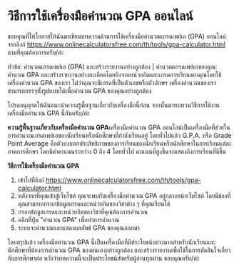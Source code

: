 วิธีการใช้เครื่องมือคำนวณ GPA ออนไลน์
=====================================

ขอบคุณที่ให้โอกาสให้ฉันมาเขียนบทความด้านการใช้เครื่องมือคำนวณเกรดเพย์เอ (GPA) ออนไลน์จากลิงก์ <https://www.onlinecalculatorsfree.com/th/tools/gpa-calculator.html> ตามที่คุณต้องการครับ/ค่ะ

หัวข้อ: คำนวณเกรดเพย์เอ (GPA) และสร้างรายงานอย่างถูกต้อง | คำนวณเกรดเพย์เอของคุณ: คำนวณ GPA และสร้างรายงานอย่างละเอียดโดยอิงจากหน่วยกิตและเกรดการเรียนของคุณโดยใช้เครื่องคำนวณ GPA ของเรา ไม่ว่าคุณจะมีเกรดที่เป็นตัวเลขหรือตัวอักษร เครื่องคำนวณของเราสามารถบรรจุทั้งรูปแบบได้เพื่อคำนวณ GPA ของคุณอย่างถูกต้อง

โปรดอนุญาตให้ฉันแนะนำความรู้พื้นฐานเกี่ยวกับเครื่องมือนี้ก่อน จากนั้นมาทบทวนวิธีการใช้งานเครื่องมือคำนวณ GPA นี้กันครับ/ค่ะ

**ความรู้พื้นฐานเกี่ยวกับเครื่องมือคำนวณ GPA**เครื่องมือคำนวณ GPA ออนไลน์เป็นเครื่องมือที่ช่วยในการคำนวณเกรดเพย์เอของนักเรียนหรือนักศึกษาที่กำลังเรียนอยู่ โดยทั่วไปแล้ว G.P.A. หรือ Grade Point Average คือตัวบ่งบอกประสิทธิภาพของการเรียนของนักเรียนหรือนักศึกษาในการเรียนแต่ละภาคการศึกษา โดยมีค่าคะแนนระหว่าง 0 ถึง 4 โดยทั่วไป คะแนนที่สูงขึ้นจะแสดงถึงการเรียนที่ดีขึ้น

**วิธีการใช้เครื่องมือคำนวณ GPA**

1. เข้าไปที่ลิงก์ <https://www.onlinecalculatorsfree.com/th/tools/gpa-calculator.html>
2. หลังจากที่คุณเข้าสู่เว็บไซต์ คุณจะพบกับเครื่องมือคำนวณ GPA อยู่กลางหน้าเว็บไซต์ โดยมีช่องที่คุณสามารถกรอกข้อมูลเกรดและหน่วยกิตของวิชาต่าง ๆ ที่คุณเรียนได้
3. กรอกข้อมูลเกรดและหน่วยกิตของวิชาที่คุณต้องการคำนวณ
4. คลิกที่ปุ่ม "คำนวณ GPA" เพื่อทำการคำนวณ
5. ระบบจะคำนวณและแสดงผลลัพธ์ GPA ของคุณออกมา

โดยสรุปแล้ว เครื่องมือคำนวณ GPA นี้เป็นเครื่องมือที่มีประโยชน์อย่างมากสำหรับนักเรียนและนักศึกษาที่ต้องการคำนวณ GPA ของตนเองอย่างถูกต้อง และสร้างรายงานเพื่อใช้ในการตัดสินใจเกี่ยวกับการศึกษาต่อ หวังว่าบทความนี้จะเป็นประโยชน์สำหรับผู้อ่านทุกท่าน ขอบคุณครับ/ค่ะ